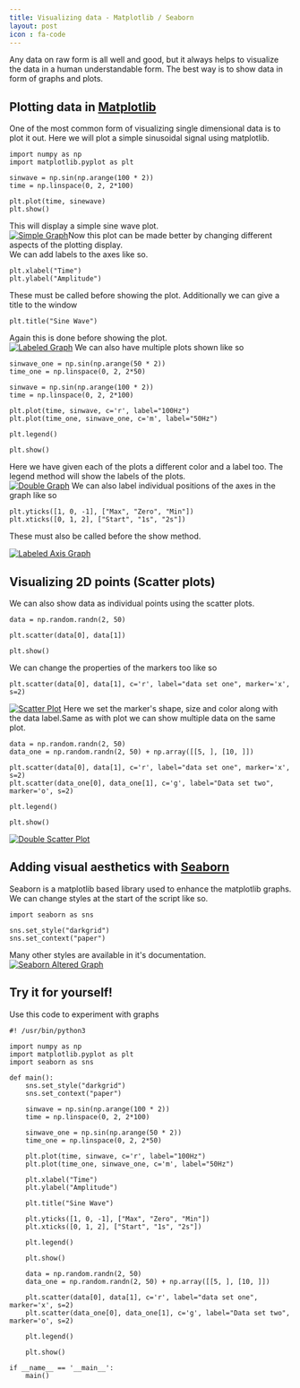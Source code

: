```yaml
---
title: Visualizing data - Matplotlib / Seaborn
layout: post
icon : fa-code 
---
```


Any data on raw form is all well and good, but it always helps to visualize the data in a human understandable form. The best way is to show data in form of graphs and plots.

## Plotting data in [Matplotlib](https://matplotlib.org/)  
One of the most common form of visualizing single dimensional data is to plot it out. Here we will plot a simple sinusoidal signal using matplotlib.  
```
import numpy as np
import matplotlib.pyplot as plt

sinwave = np.sin(np.arange(100 * 2))
time = np.linspace(0, 2, 2*100)

plt.plot(time, sinewave)
plt.show()
```  
This will display a simple sine wave plot.  
<a href="#" class="image centered"><img src="{{ 'assets/images/plots/simple_graph.png' | relative_url }}" alt="Simple Graph" /></a>Now this plot can be made better by changing different aspects of the plotting display.  
We can add labels to the axes like so.  
```
plt.xlabel("Time")
plt.ylabel("Amplitude")
```  
These must be called before showing the plot.
Additionally we can give a title to the window  
```
plt.title("Sine Wave")
```
Again this is done before showing the plot.  
<a href="#" class="image centered"><img src="{{ 'assets/images/plots/labeled_graph.png' | relative_url }}" alt="Labeled Graph" /></a>
We can also have multiple plots shown like so  
```
sinwave_one = np.sin(np.arange(50 * 2))
time_one = np.linspace(0, 2, 2*50)

sinwave = np.sin(np.arange(100 * 2))
time = np.linspace(0, 2, 2*100)

plt.plot(time, sinwave, c='r', label="100Hz")
plt.plot(time_one, sinwave_one, c='m', label="50Hz")

plt.legend()

plt.show()
```  
Here we have given each of the plots a different color and a label too.
The legend method will show the labels of the plots.  
<a href="#" class="image centered"><img src="{{ 'assets/images/plots/double_graph.png' | relative_url }}" alt="Double Graph" /></a>
We can also label individual positions of the axes in the graph like so  
```
plt.yticks([1, 0, -1], ["Max", "Zero", "Min"])
plt.xticks([0, 1, 2], ["Start", "1s", "2s"])
```
These must also be called before the show method.  

<a href="#" class="image centered"><img src="{{ 'assets/images/plots/ax_lbl_graph.png' | relative_url }}" alt="Labeled Axis Graph" /></a> 
## Visualizing 2D points (Scatter plots)  
We can also show data as individual points using the scatter plots.  
```
data = np.random.randn(2, 50)

plt.scatter(data[0], data[1])

plt.show()
```

We can change the properties of the markers too like so

```
plt.scatter(data[0], data[1], c='r', label="data set one", marker='x', s=2)
```  
<a href="#" class="image centered"><img src="{{ 'assets/images/plots/scatter.png' | relative_url }}" alt="Scatter Plot" /></a>
Here we set the marker's shape, size and color along with the data label.Same as with plot we can show multiple data on the same plot.  
```
data = np.random.randn(2, 50)
data_one = np.random.randn(2, 50) + np.array([[5, ], [10, ]])

plt.scatter(data[0], data[1], c='r', label="data set one", marker='x', s=2)
plt.scatter(data_one[0], data_one[1], c='g', label="Data set two", marker='o', s=2)

plt.legend()

plt.show()
```  
<a href="#" class="image centered"><img src="{{ 'assets/images/plots/double_scatter.png' | relative_url }}" alt="Double Scatter Plot" /></a>  
## Adding visual aesthetics with [Seaborn](https://seaborn.pydata.org/)  
Seaborn is a matplotlib based library used to enhance the matplotlib graphs.
We can change styles at the start of the script like so.  
```
import seaborn as sns

sns.set_style("darkgrid")
sns.set_context("paper")
```
Many other styles are available in it's documentation.  
<a href="#" class="image centered"><img src="{{ 'assets/images/plots/seaborn.png' | relative_url }}" alt="Seaborn Altered Graph" /></a>
## Try it for yourself!  
Use this code to experiment with graphs  
```
#! /usr/bin/python3

import numpy as np
import matplotlib.pyplot as plt
import seaborn as sns

def main():
    sns.set_style("darkgrid")
    sns.set_context("paper")

    sinwave = np.sin(np.arange(100 * 2))
    time = np.linspace(0, 2, 2*100)

    sinwave_one = np.sin(np.arange(50 * 2))
    time_one = np.linspace(0, 2, 2*50)

    plt.plot(time, sinwave, c='r', label="100Hz")
    plt.plot(time_one, sinwave_one, c='m', label="50Hz")

    plt.xlabel("Time")
    plt.ylabel("Amplitude")

    plt.title("Sine Wave")

    plt.yticks([1, 0, -1], ["Max", "Zero", "Min"])
    plt.xticks([0, 1, 2], ["Start", "1s", "2s"])

    plt.legend()

    plt.show()

    data = np.random.randn(2, 50)
    data_one = np.random.randn(2, 50) + np.array([[5, ], [10, ]])

    plt.scatter(data[0], data[1], c='r', label="data set one", marker='x', s=2)
    plt.scatter(data_one[0], data_one[1], c='g', label="Data set two", marker='o', s=2)

    plt.legend()

    plt.show()

if __name__ == '__main__':
    main()

```